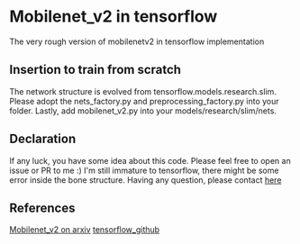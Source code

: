 # Mobilenet_v2 in tensorflow
The very rough version of mobilenetv2 in tensorflow implementation

## Insertion to train from scratch
The network structure is evolved from tensorflow.models.research.slim.
Please adopt the nets_factory.py and preprocessing_factory.py into your folder.
Lastly, add mobilenet_v2.py into your models/research/slim/nets.

## Declaration
If any luck, you have some idea about this code. Please feel free to open an issue or PR to me :)
I'm still immature to tensorflow, there might be some error inside the bone structure.
Having any question, please contact [here](lcycoding@gmail.com)

## References
[Mobilenet_v2 on arxiv](https://arxiv.org/pdf/1801.04381.pdf)
[tensorflow_github](https://github.com/tensorflow)
